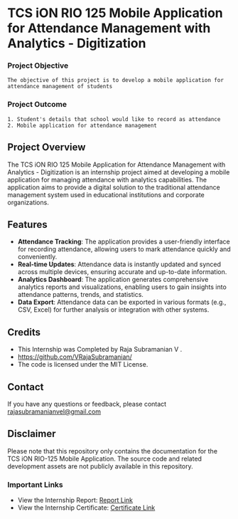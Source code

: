 # TCS iON RIO 125 Mobile Application for Attendance Management with Analytics - Digitization

### Project Objective

```
The objective of this project is to develop a mobile application for attendance management of students
```

### Project Outcome

```
1. Student's details that school would like to record as attendance
2. Mobile application for attendance management
```

## Project Overview

The TCS iON RIO 125 Mobile Application for Attendance Management with Analytics - Digitization is an internship project aimed at developing a mobile application for managing attendance with analytics capabilities. The application aims to provide a digital solution to the traditional attendance management system used in educational institutions and corporate organizations.

## Features

- **Attendance Tracking**: The application provides a user-friendly interface for recording attendance, allowing users to mark attendance quickly and conveniently.
- **Real-time Updates**: Attendance data is instantly updated and synced across multiple devices, ensuring accurate and up-to-date information.
- **Analytics Dashboard**: The application generates comprehensive analytics reports and visualizations, enabling users to gain insights into attendance patterns, trends, and statistics.
- **Data Export**: Attendance data can be exported in various formats (e.g., CSV, Excel) for further analysis or integration with other systems.

## Credits

* This Internship was Completed by Raja Subramanian V .
* https://github.com/VRajaSubramanian/
* The code is licensed under the MIT License.

## Contact

If you have any questions or feedback, please contact rajasubramanianvel@gmail.com

## Disclaimer

Please note that this repository only contains the documentation for the TCS iON RIO-125 Mobile Application. The source code and related development assets are not publicly available in this repository.

### Important Links

- View the Internship Report: [Report Link](https://drive.google.com/file/d/1_4n2UPrRTM8MHG2OHi9QgvoZ278Kn7gB/view?usp=drive_link)
- View the Internship Certificate: [Certificate Link](https://drive.google.com/file/d/1vW5R77cDucsU5FKS2MYWajznEgk8TyVF/view?usp=drive_link)
